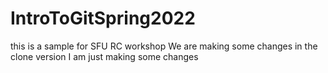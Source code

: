 # IntroToGitSpring2022
this is a sample for SFU RC workshop
We are making some changes in the clone version
I am just making some changes
